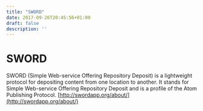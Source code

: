 ```yaml
---
title: "SWORD"
date: 2017-09-26T20:45:56+01:00
draft: false
description: ''
---
```


# SWORD

SWORD (Simple Web-service Offering Repository Deposit) is a lightweight protocol for depositing content from one location to another.  It stands for Simple Web-service Offering Repository Deposit and is a profile of the Atom Publishing Protocol. [http://swordapp.org/about/](http://swordapp.org/about/)